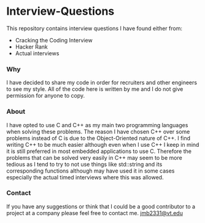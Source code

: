 # Interview-Questions
This repository contains interview questions I have found either from:
  - Cracking the Coding Interview
  - Hacker Rank
  - Actual interviews
  
  ### Why
  I have decided to share my code in order for recruiters and other engineers to see my style. All of the code here is written by me
  and I do not give permission for anyone to copy.
  
  ### About
  I have opted to use C and C++ as my main two programming languages when solving these problems. The reason I have chosen C++ over
  some problems instead of C is due to the Object-Oriented nature of C++. I find writing C++ to be much easier although even
  when I use C++ I keep in mind it is still preferred in most embedded applications to use C. Therefore the problems that
  can be solved very easily in C++ may seem to be more tedious as I tend to try to not use things like std::string and its 
  corresponding functions although may have used it in some cases especially the actual timed interviews where this was allowed.
  
  ### Contact
  If you have any suggestions or think that I could be a good contributor to a project at a company please feel free to contact me.
  jmb2331@vt.edu
  

